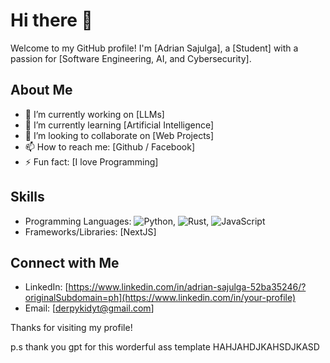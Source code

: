 # Hi there 👋

Welcome to my GitHub profile! I'm [Adrian Sajulga], a [Student] with a passion for [Software Engineering, AI, and Cybersecurity].

## About Me

- 🔭 I’m currently working on [LLMs]
- 🌱 I’m currently learning [Artificial Intelligence]
- 👯 I’m looking to collaborate on [Web Projects]
- 📫 How to reach me: [Github / Facebook]
- ⚡ Fun fact: [I love Programming]

## Skills

- Programming Languages: ![Python](https://img.shields.io/badge/-Python-3776AB?style=flat&logo=python&logoColor=white), ![Rust](https://img.shields.io/badge/-Rust-000000?style=flat&logo=rust&logoColor=white), ![JavaScript](https://img.shields.io/badge/-JavaScript-F7DF1E?style=flat&logo=javascript&logoColor=black)
- Frameworks/Libraries: [NextJS]

## Connect with Me

- LinkedIn: [https://www.linkedin.com/in/adrian-sajulga-52ba35246/?originalSubdomain=ph](https://www.linkedin.com/in/your-profile)
- Email: [derpykidyt@gmail.com]

Thanks for visiting my profile!

p.s thank you gpt for this worderful ass template HAHJAHDJKAHSDJKASD
